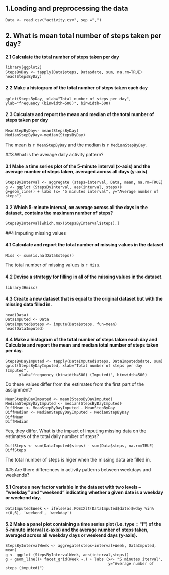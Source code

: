 ## 1.Loading and preprocessing the data

```{r, echo=TRUE}
Data <- read.csv("activity.csv", sep =",")
```

## 2. What is mean total number of steps taken per day?

#### 2.1 Calculate the total number of steps taken per day
```{r, echo=FALSE}
library(ggplot2)
StepsByDay <- tapply(Data$steps, Data$date, sum, na.rm=TRUE)
head(StepsByDay)
```
#### 2.2 Make a histogram of the total number of steps taken each day
```{r, echo=TRUE}
qplot(StepsByDay, xlab="Total number of steps per day", ylab="frequency (binwidth=500)", binwidth=500)
```

#### 2.3 Calculate and report the mean and median of the total number of steps taken per day
``` {r, echo=TRUE}
MeanStepByDay<- mean(StepsByDay)
MedianStepByDay<-median(StepsByDay)
```
The mean is `r MeanStepByDay` and the median is `r MedianStepByDay`.

##3.What is the average daily activity pattern?

#### 3.1 Make a time series plot of the 5-minute interval (x-axis) and the average number of steps taken, averaged across all days (y-axis)
```{r, echo=TRUE}
StepsByInterval <- aggregate (steps~interval, Data, mean, na.rm=TRUE)
g <- ggplot (StepsByInterval, aes(interval, steps))
g+geom_line() + labs (x= "5 minutes interval", y="Average number of steps")
```

#### 3.2 Which 5-minute interval, on average across all the days in the dataset, contains the maximum number of steps?
```{r, echo=TRUE}
StepsByInterval[which.max(StepsByInterval$steps),]
```

##4 Imputing missing values

#### 4.1 Calculate and report the total number of missing values in the dataset
```{r, echo=TRUE}
Miss <- sum(is.na(Data$steps))
```
The total number of missing values is `r Miss`.
#### 4.2 Devise a strategy for filling in all of the missing values in the dataset.
```{r, echo=TRUE}
library(Hmisc)
```
#### 4.3 Create a new dataset that is equal to the original dataset but with the missing data filled in.
```{r, echo=TRUE}
head(Data)
DataImputed <- Data
DataImputed$steps <- impute(Data$steps, fun=mean)
head(DataImputed)
```
#### 4.4 Make a histogram of the total number of steps taken each day and Calculate and report the mean and median total number of steps taken per day. 
```{r, echo=TRUE}
StepsByDayImputed <- tapply(DataImputed$steps, DataImputed$date, sum)
qplot(StepsByDayImputed, xlab="Total number of steps per day (Imputed", 
      ylab="frequency (binwidth=500) (Imputed)", binwidth=500)
```

Do these values differ from the estimates from the first part of the assignment? 
```{r, echo=TRUE}
MeanStepByDayImputed <- mean(StepsByDayImputed)
MedianStepByDayImputed <- median(StepsByDayImputed)
DiffMean <- MeanStepByDayImputed - MeanStepByDay
DiffMedian <- MedianStepByDayImputed - MedianStepByDay
DiffMean
DiffMedian
```
Yes, they differ. 
What is the impact of imputing missing data on the estimates of the total daily number of steps?
```{r, echo=TRUE}
DiffSteps <- sum(DataImputed$steps) - sum(Data$steps, na.rm=TRUE)
DiffSteps
```
The total number of steps is higer when the missing data are filled in.

##5.Are there differences in activity patterns between weekdays and weekends?

#### 5.1 Create a new factor variable in the dataset with two levels – “weekday” and “weekend” indicating whether a given date is a weekday or weekend day.
```{r, echo=TRUE}
DataImputed$Week <- ifelse(as.POSIXlt(DataImputed$date)$wday %in% c(0,6), 'weekend', 'weekday')
```
#### 5.2 Make a panel plot containing a time series plot (i.e. type = "l") of the 5-minute interval (x-axis) and the average number of steps taken, averaged across all weekday days or weekend days (y-axis).
```{r, echo=TRUE}
StepsByIntervalWeek <- aggregate(steps~interval+Week, DataImputed, mean)
g <- ggplot (StepsByIntervalWeek, aes(interval,steps))
g + geom_line()+ facet_grid(Week ~.) + labs (x<- "5 minutes iterval", 
                                             y="Average number of steps (imputed)")
```
